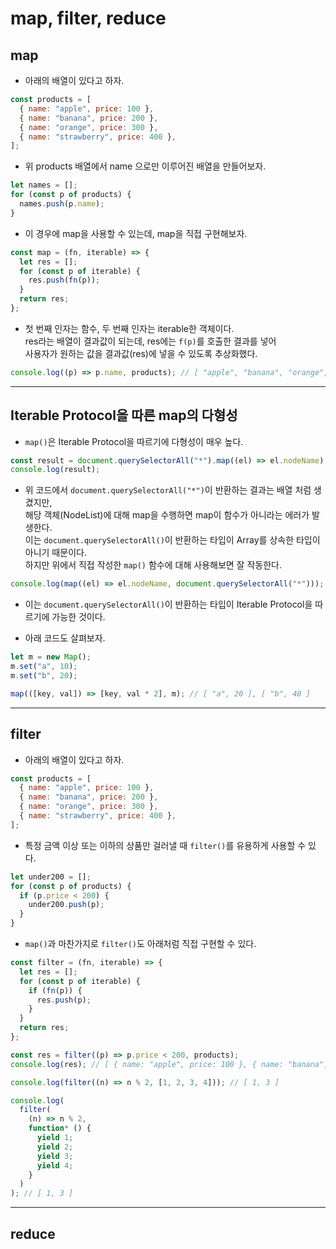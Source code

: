 # map, filter, reduce

<h2>map</h2>

- 아래의 배열이 있다고 하자.

```js
const products = [
  { name: "apple", price: 100 },
  { name: "banana", price: 200 },
  { name: "orange", price: 300 },
  { name: "strawberry", price: 400 },
];
```

- 위 products 배열에서 name 으로만 이루어진 배열을 만들어보자.

```js
let names = [];
for (const p of products) {
  names.push(p.name);
}
```

- 이 경우에 map을 사용할 수 있는데, map을 직접 구현해보자.

```js
const map = (fn, iterable) => {
  let res = [];
  for (const p of iterable) {
    res.push(fn(p));
  }
  return res;
};
```

- 첫 번째 인자는 함수, 두 번째 인자는 iterable한 객체이다.  
  res라는 배열이 결과값이 되는데, res에는 `f(p)`를 호출한 결과를 넣어  
  사용자가 원하는 값을 결과값(res)에 넣을 수 있도록 추상화했다.

```js
console.log((p) => p.name, products); // [ "apple", "banana", "orange", "strawberry" ]
```

<hr/>

<h2>Iterable Protocol을 따른 map의 다형성</h2>

- `map()`은 Iterable Protocol을 따르기에 다형성이 매우 높다.

```js
const result = document.querySelectorAll("*").map((el) => el.nodeName);
console.log(result);
```

- 위 코드에서 `document.querySelectorAll("*")`이 반환하는 결과는 배열 처럼 생겼지만,  
  해당 객체(NodeList)에 대해 map을 수행하면 map이 함수가 아니라는 에러가 발생한다.  
  이는 `document.querySelectorAll()`이 반환하는 타입이 Array를 상속한 타입이 아니기 때문이다.  
  하지만 위에서 직접 작성한 `map()` 함수에 대해 사용해보면 잘 작동한다.

```js
console.log(map((el) => el.nodeName, document.querySelectorAll("*")));
```

- 이는 `document.querySelectorAll()`이 반환하는 타입이 Iterable Protocol을 따르기에 가능한 것이다.

- 아래 코드도 살펴보자.

```js
let m = new Map();
m.set("a", 10);
m.set("b", 20);

map(([key, val]) => [key, val * 2], m); // [ "a", 20 ], [ "b", 40 ]
```

<hr/>

<h2>filter</h2>

- 아래의 배열이 있다고 하자.

```js
const products = [
  { name: "apple", price: 100 },
  { name: "banana", price: 200 },
  { name: "orange", price: 300 },
  { name: "strawberry", price: 400 },
];
```

- 특정 금액 이상 또는 이하의 상품만 걸러낼 때 `filter()`를 유용하게 사용할 수 있다.

```js
let under200 = [];
for (const p of products) {
  if (p.price < 200) {
    under200.push(p);
  }
}
```

- `map()`과 마찬가지로 `filter()`도 아래처럼 직접 구현할 수 있다.

```js
const filter = (fn, iterable) => {
  let res = [];
  for (const p of iterable) {
    if (fn(p)) {
      res.push(p);
    }
  }
  return res;
};

const res = filter((p) => p.price < 200, products);
console.log(res); // [ { name: "apple", price: 100 }, { name: "banana", price: 200 } ]

console.log(filter((n) => n % 2, [1, 2, 3, 4])); // [ 1, 3 ]

console.log(
  filter(
    (n) => n % 2,
    function* () {
      yield 1;
      yield 2;
      yield 3;
      yield 4;
    }
  )
); // [ 1, 3 ]
```

<hr/>

<h2>reduce</h2>
